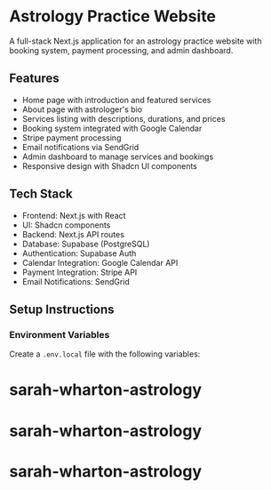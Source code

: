 # Astrology Practice Website

A full-stack Next.js application for an astrology practice website with booking system, payment processing, and admin dashboard.

## Features

- Home page with introduction and featured services
- About page with astrologer's bio
- Services listing with descriptions, durations, and prices
- Booking system integrated with Google Calendar
- Stripe payment processing
- Email notifications via SendGrid
- Admin dashboard to manage services and bookings
- Responsive design with Shadcn UI components

## Tech Stack

- Frontend: Next.js with React
- UI: Shadcn components
- Backend: Next.js API routes
- Database: Supabase (PostgreSQL)
- Authentication: Supabase Auth
- Calendar Integration: Google Calendar API
- Payment Integration: Stripe API
- Email Notifications: SendGrid

## Setup Instructions

### Environment Variables

Create a `.env.local` file with the following variables:

# sarah-wharton-astrology
# sarah-wharton-astrology
# sarah-wharton-astrology
